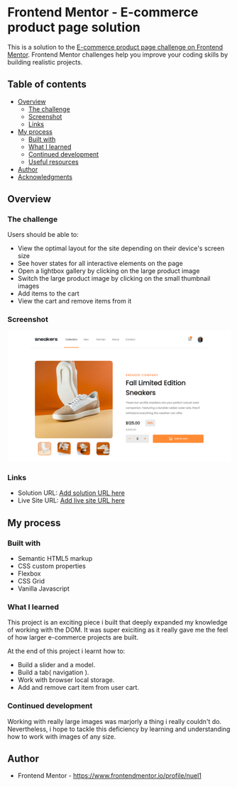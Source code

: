 # Frontend Mentor - E-commerce product page solution

This is a solution to the [E-commerce product page challenge on Frontend Mentor](https://www.frontendmentor.io/challenges/ecommerce-product-page-UPsZ9MJp6). Frontend Mentor challenges help you improve your coding skills by building realistic projects.

## Table of contents

- [Overview](#overview)
  - [The challenge](#the-challenge)
  - [Screenshot](#screenshot)
  - [Links](#links)
- [My process](#my-process)
  - [Built with](#built-with)
  - [What I learned](#what-i-learned)
  - [Continued development](#continued-development)
  - [Useful resources](#useful-resources)
- [Author](#author)
- [Acknowledgments](#acknowledgments)

## Overview

### The challenge

Users should be able to:

- View the optimal layout for the site depending on their device's screen size
- See hover states for all interactive elements on the page
- Open a lightbox gallery by clicking on the large product image
- Switch the large product image by clicking on the small thumbnail images
- Add items to the cart
- View the cart and remove items from it

### Screenshot

![](screenshot/img.png)

### Links

- Solution URL: [Add solution URL here](https://your-solution-url.com)
- Live Site URL: [Add live site URL here](https://your-live-site-url.com)

## My process

### Built with

- Semantic HTML5 markup
- CSS custom properties
- Flexbox
- CSS Grid
- Vanilla Javascript

### What I learned

This project is an exciting piece i built that deeply expanded my knowledge of working with the DOM. It was super exiciting
as it really gave me the feel of how larger e-commerce projects are built.

At the end of this project i learnt how to:

- Build a slider and a model.
- Build a tab( navigation ).
- Work with browser local storage.
- Add and remove cart item from user cart.

### Continued development

Working with really large images was marjorly a thing i really couldn't do. Nevertheless, i hope to tackle
this deficiency by learning and understanding how to work with images of any size.

## Author

- Frontend Mentor - https://www.frontendmentor.io/profile/nuel1

